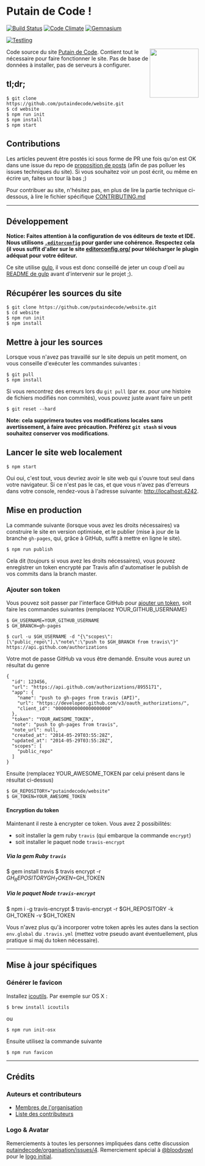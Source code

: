 # Putain de Code !

[![Build Status](http://img.shields.io/travis/putaindecode/website.svg?style=flat)](https://travis-ci.org/putaindecode/website)
[![Code Climate](http://img.shields.io/codeclimate/github/putaindecode/website.svg?style=flat)](https://codeclimate.com/github/putaindecode/website)
[![Gemnasium](http://img.shields.io/gemnasium/putaindecode/website.svg?style=flat)](https://gemnasium.com/putaindecode/website)

[![Testling](https://ci.testling.com/putaindecode/website.png)](https://ci.testling.com/putaindecode/website)

<img align="right" alt="" src="https://raw.github.com/putaindecode/website/master/images/p!-logo--no-bubble-512--trim.png" width="128">

Code source du site [Putain de Code](http://putaindecode.fr/).
Contient tout le nécessaire pour faire fonctionner le site.
Pas de base de données à installer, pas de serveurs à configurer.

## tl;dr;

    $ git clone https://github.com/putaindecode/website.git
    $ cd website
    $ npm run init
    $ npm install
    $ npm start

## Contributions

Les articles peuvent être postés ici sous forme de PR une fois qu'on est OK dans une
issue du repo de [proposition de posts](https://github.com/putaindecode/propositions-de-posts)
(afin de pas polluer les issues techniques du site).
Si vous souhaitez voir un post écrit, ou même en écrire un, faites un tour là bas ;)

Pour contribuer au site, n'hésitez pas, en plus de lire la partie technique ci-dessous,
à lire le fichier spécifique [CONTRIBUTING.md](CONTRIBUTING.md)

---

## Développement

__Notice: Faites attention à la configuration de vos éditeurs de texte et IDE.  
Nous utilisons [`.editorconfig`](.editorconfig) pour garder une cohérence.
Respectez cela (il vous suffit d'aller sur le site [editorconfig.org/](http://editorconfig.org/)
pour télécharger le plugin adéquat pour votre éditeur.__

Ce site utilise [gulp](https://github.com/gulpjs/gulp),
il vous est donc conseillé de jeter un coup d'oeil au [README de gulp](https://github.com/gulpjs/gulp#readme)
avant d'intervenir sur le projet ;).

## Récupérer les sources du site

    $ git clone https://github.com/putaindecode/website.git
    $ cd website
    $ npm run init
    $ npm install

## Mettre à jour les sources

Lorsque vous n'avez pas travaillé sur le site depuis un petit moment, on vous conseille
d'exécuter les commandes suivantes :

    $ git pull
    $ npm install

Si vous rencontrez des erreurs lors du `git pull` (par ex. pour une histoire de
fichiers modifiés non commités), vous pouvez juste avant faire
un petit

    $ git reset --hard

__Note: cela supprimera toutes vos modifications locales sans avertissement, à
faire avec précaution.
Préférez `git stash` si vous souhaitez conserver vos modifications__.

## Lancer le site web localement

    $ npm start

Oui oui, c'est tout, vous devriez avoir le site web qui s'ouvre tout seul dans votre navigateur.
Si ce n'est pas le cas, et que vous n'avez pas d'erreurs dans votre console,
rendez-vous à l'adresse suivante: [http://localhost:4242](http://localhost:4242).


## Mise en production

La commande suivante (lorsque vous avez les droits nécessaires) va construire le site
en version optimisée, et le publier (mise à jour de la branche  `gh-pages`, qui,
grâce à GitHub, suffit à mettre en ligne le site).

    $ npm run publish

Cela dit (toujours si vous avez les droits nécessaires), vous pouvez enregistrer un token
encrypté par Travis afin d'automatiser le publish de vos commits dans la branch master.

### Ajouter son token

Vous pouvez soit passer par l'interface GitHub pour [ajouter un token](https://github.com/settings/tokens/new),
soit faire les commandes suivantes (remplacez YOUR_GITHUB_USERNAME)

    $ GH_USERNAME=YOUR_GITHUB_USERNAME
    $ GH_BRANCH=gh-pages

    $ curl -u $GH_USERNAME -d "{\"scopes\":[\"public_repo\"],\"note\":\"push to $GH_BRANCH from travis\"}" https://api.github.com/authorizations

Votre mot de passe GitHub va vous être demandé.
Ensuite vous aurez un résultat du genre

    {
      "id": 123456,
      "url": "https://api.github.com/authorizations/8955171",
      "app": {
        "name": "push to gh-pages from travis (API)",
        "url": "https://developer.github.com/v3/oauth_authorizations/",
        "client_id": "00000000000000000000"
      },
      "token": "YOUR_AWESOME_TOKEN",
      "note": "push to gh-pages from travis",
      "note_url": null,
      "created_at": "2014-05-29T03:55:28Z",
      "updated_at": "2014-05-29T03:55:28Z",
      "scopes": [
        "public_repo"
      ]
    }

Ensuite (remplacez YOUR_AWESOME_TOKEN par celui présent dans le résultat ci-dessus)

    $ GH_REPOSITORY="putaindecode/website"
    $ GH_TOKEN=YOUR_AWESOME_TOKEN

#### Encryption du token

Maintenant il reste à encrypter ce token. Vous avez 2 possibilités:
- soit installer la gem ruby `travis` (qui embarque la commande `encrypt`)
- soit installer le paquet node `travis-encrypt`

##### Via la gem Ruby `travis`

  $ gem install travis
  $ travis encrypt -r $GH_REPOSITORY GH_TOKEN=$GH_TOKEN

##### Via le paquet Node `travis-encrypt`

  $ npm i -g travis-encrypt
  $ travis-encrypt -r $GH_REPOSITORY -k GH_TOKEN -v $GH_TOKEN

Vous n'avez plus qu'à incorporer votre token après les autes dans la section
`env.global` du `.travis.yml` (mettez votre pseudo avant éventuellement,
  plus pratique si maj du token nécessaire).

---

## Mise à jour spécifiques

### Générer le favicon

Installez [icoutils](http://www.nongnu.org/icoutils/). Par exemple sur OS X :

    $ brew install icoutils

ou

    $ npm run init-osx

Ensuite utilisez la commande suivante

    $ npm run favicon

---

## Crédits

### Auteurs et contributeurs

* [Membres de l'organisation](https://github.com/putaindecode?tab=members)
* [Liste des contributeurs](https://github.com/putaindecode/website/graphs/contributors)

### Logo & Avatar

Remerciements à toutes les personnes impliquées dans cette discussion [putaindecode/organisation/issues/4](https://github.com/putaindecode/organisation/issues/4).
Remerciement spécial à [@bloodyowl](https://github.com/bloodyowl) pour le [logo initial](https://github.com/putaindecode/website/blob/3324cbe7637dacd1f42a412c1085431a2d551928/src/assets/_images/p!-logos.png).
